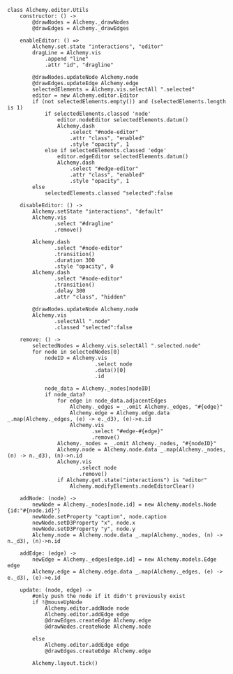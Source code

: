     class Alchemy.editor.Utils
        constructor: () ->
            @drawNodes = Alchemy._drawNodes
            @drawEdges = Alchemy._drawEdges

        enableEditor: () =>
            Alchemy.set.state "interactions", "editor"
            dragLine = Alchemy.vis
                .append "line"
                .attr "id", "dragline"

            @drawNodes.updateNode Alchemy.node
            @drawEdges.updateEdge Alchemy.edge
            selectedElements = Alchemy.vis.selectAll ".selected"
            editor = new Alchemy.editor.Editor
            if (not selectedElements.empty()) and (selectedElements.length is 1)
                if selectedElements.classed 'node'
                    editor.nodeEditor selectedElements.datum()
                    Alchemy.dash
                        .select "#node-editor" 
                        .attr "class", "enabled"
                        .style "opacity", 1
                else if selectedElements.classed 'edge'
                    editor.edgeEditor selectedElements.datum()
                    Alchemy.dash
                        .select "#edge-editor"
                        .attr "class", "enabled"
                        .style "opacity", 1
            else
                selectedElements.classed "selected":false

        disableEditor: () ->
            Alchemy.setState "interactions", "default"
            Alchemy.vis
                   .select "#dragline"
                   .remove()

            Alchemy.dash
                   .select "#node-editor"
                   .transition()
                   .duration 300
                   .style "opacity", 0
            Alchemy.dash
                   .select "#node-editor"
                   .transition()
                   .delay 300
                   .attr "class", "hidden"

            @drawNodes.updateNode Alchemy.node
            Alchemy.vis
                   .selectAll ".node"
                   .classed "selected":false

        remove: () ->
            selectedNodes = Alchemy.vis.selectAll ".selected.node"
            for node in selectedNodes[0]
                nodeID = Alchemy.vis
                                .select node
                                .data()[0]
                                .id

                node_data = Alchemy._nodes[nodeID]
                if node_data?  
                    for edge in node_data.adjacentEdges
                        Alchemy._edges = _.omit Alchemy._edges, "#{edge}"
                        Alchemy.edge = Alchemy.edge.data _.map(Alchemy._edges, (e) -> e._d3), (e)->e.id
                        Alchemy.vis
                               .select "#edge-#{edge}"
                               .remove()
                    Alchemy._nodes = _.omit Alchemy._nodes, "#{nodeID}"
                    Alchemy.node = Alchemy.node.data _.map(Alchemy._nodes, (n) -> n._d3), (n)->n.id
                    Alchemy.vis
                           .select node
                           .remove()
                    if Alchemy.get.state("interactions") is "editor"
                        Alchemy.modifyElements.nodeEditorClear()

        addNode: (node) ->
            newNode = Alchemy._nodes[node.id] = new Alchemy.models.Node {id:"#{node.id}"}
            newNode.setProperty "caption", node.caption
            newNode.setD3Property "x", node.x
            newNode.setD3Property "y", node.y
            Alchemy.node = Alchemy.node.data _.map(Alchemy._nodes, (n) -> n._d3), (n)->n.id

        addEdge: (edge) ->
            newEdge = Alchemy._edges[edge.id] = new Alchemy.models.Edge edge
            Alchemy.edge = Alchemy.edge.data _.map(Alchemy._edges, (e) -> e._d3), (e)->e.id

        update: (node, edge) ->
            #only push the node if it didn't previously exist
            if !@mouseUpNode
                Alchemy.editor.addNode node
                Alchemy.editor.addEdge edge
                @drawEdges.createEdge Alchemy.edge
                @drawNodes.createNode Alchemy.node

            else
                Alchemy.editor.addEdge edge
                @drawEdges.createEdge Alchemy.edge

            Alchemy.layout.tick()
